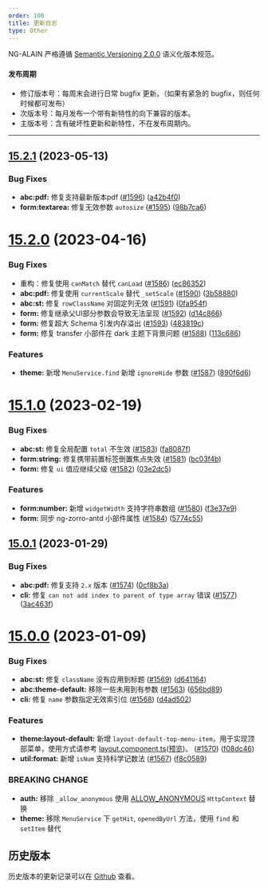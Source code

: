 ```yaml
---
order: 100
title: 更新日志
type: Other
---
```


NG-ALAIN 严格遵循 [Semantic Versioning 2.0.0](http://semver.org/lang/zh-CN/) 语义化版本规范。

#### 发布周期

* 修订版本号：每周末会进行日常 bugfix 更新。（如果有紧急的 bugfix，则任何时候都可发布）
* 次版本号：每月发布一个带有新特性的向下兼容的版本。
* 主版本号：含有破坏性更新和新特性，不在发布周期内。

---

## [15.2.1](https://github.com/ng-alain/delon/compare/15.2.0...15.2.1) (2023-05-13)

### Bug Fixes

* **abc:pdf:** 修复支持最新版本pdf ([#1596](https://github.com/ng-alain/delon/issues/1596)) ([a42b4f0](https://github.com/ng-alain/delon/commit/a42b4f0413036f7236b74103395d772ffe13768f))
* **form:textarea:** 修复无效参数 `autosize` ([#1595](https://github.com/ng-alain/delon/issues/1595)) ([98b7ca6](https://github.com/ng-alain/delon/commit/98b7ca6c44ba367c3be73396b28342518b6bbf2f))


# [15.2.0](https://github.com/ng-alain/delon/compare/15.1.0...15.2.0) (2023-04-16)

### Bug Fixes

* 重构：修复使用 `canMatch` 替代 `canLoad` ([#1586](https://github.com/ng-alain/delon/issues/1586)) ([ec86352](https://github.com/ng-alain/delon/commit/ec863527f1eba67cbbb6cfca40f516729344fc3b))
* **abc:pdf:** 修复使用 `currentScale` 替代 `_setScale` ([#1590](https://github.com/ng-alain/delon/issues/1590)) ([3b58880](https://github.com/ng-alain/delon/commit/3b5888022426d060310ea7a8d0fd2d2db99b28a3))
* **abc:st:** 修复 `rowClassName` 对固定列无效 ([#1591](https://github.com/ng-alain/delon/issues/1591)) ([0fa954f](https://github.com/ng-alain/delon/commit/0fa954fa65a67b34185c7c3113407b21e7693074))
* **form:** 修复继承父UI部分参数会导致无法呈现 ([#1592](https://github.com/ng-alain/delon/issues/1592)) ([d14c866](https://github.com/ng-alain/delon/commit/d14c8669c32427a5e5019f66c43bbff3d412b8b1))
* **form:** 修复超大 Schema 引发内存溢出 ([#1593](https://github.com/ng-alain/delon/issues/1593)) ([483819c](https://github.com/ng-alain/delon/commit/483819c5d4bc17c9b619ada4a5dd1a744a79fa5b))
* **form:** 修复 transfer 小部件在 dark 主题下背景问题 ([#1588](https://github.com/ng-alain/delon/issues/1588)) ([113c686](https://github.com/ng-alain/delon/commit/113c686c2a98d35896dec069354f4130b0373d22))

### Features

* **theme:** 新增 `MenuService.find` 新增 `ignoreHide` 参数 ([#1587](https://github.com/ng-alain/delon/issues/1587)) ([890f6d6](https://github.com/ng-alain/delon/commit/890f6d6b0a1bd41a1cafded9290b4ebfa7ed212d))


# [15.1.0](https://github.com/ng-alain/delon/compare/15.0.1...15.1.0) (2023-02-19)

### Bug Fixes

* **abc:st:** 修复全局配置 `total` 不生效 ([#1583](https://github.com/ng-alain/delon/issues/1583)) ([fa8087f](https://github.com/ng-alain/delon/commit/fa8087f4fb0050fa47b8c9d57460cdf55d6fa9d3))
* **form:string:** 修复携带前置标签倒置焦点失效 ([#1581](https://github.com/ng-alain/delon/issues/1581)) ([bc03f4b](https://github.com/ng-alain/delon/commit/bc03f4bdae7a861d82db2edae9e0873ae80e8020))
* **form:** 修复 `ui` 值应继续父级 ([#1582](https://github.com/ng-alain/delon/issues/1582)) ([03e2dc5](https://github.com/ng-alain/delon/commit/03e2dc5dd60e00c81fe0284fe163700b24ea39c3))

### Features

* **form:number:** 新增 `widgetWidth` 支持字符串数组 ([#1580](https://github.com/ng-alain/delon/issues/1580)) ([f3e37e9](https://github.com/ng-alain/delon/commit/f3e37e97a490eb7437f7582a3e3716288358b5e5))
* **form:** 同步 ng-zorro-antd 小部件属性 ([#1584](https://github.com/ng-alain/delon/issues/1584)) ([5774c55](https://github.com/ng-alain/delon/commit/5774c55f2226655eb0a6d9df57a029427fe6ec3f))


## [15.0.1](https://github.com/ng-alain/delon/compare/15.0.0...15.0.1) (2023-01-29)

### Bug Fixes

* **abc:pdf:** 修复支持 `2.x` 版本 ([#1574](https://github.com/ng-alain/delon/issues/1574)) ([0cf8b3a](https://github.com/ng-alain/delon/commit/0cf8b3a98c1c2029ff7d90af6cea6d2941199d4b))
* **cli:** 修复 `can not add index to parent of type array` 错误 ([#1577](https://github.com/ng-alain/delon/issues/1577)) ([3ac463f](https://github.com/ng-alain/delon/commit/3ac463f22d7020afd4930c1372c6b87d865fdddd))


# [15.0.0](https://github.com/ng-alain/delon/compare/14.3.0...15.0.0) (2023-01-09)

### Bug Fixes

* **abc:st:** 修复 `className` 没有应用到标题 ([#1569](https://github.com/ng-alain/delon/issues/1569)) ([d641164](https://github.com/ng-alain/delon/commit/d6411640f54bb41ebff254b2b221dc200a635a21))
* **abc:theme-default:** 移除一些未用到有参数 ([#1563](https://github.com/ng-alain/delon/issues/1563)) ([656bd89](https://github.com/ng-alain/delon/commit/656bd8993d9957697992842b2f25ad66e91e1a7f))
* **cli:** 修复 `name` 参数指定无效索引位 ([#1568](https://github.com/ng-alain/delon/issues/1568)) ([d4ad502](https://github.com/ng-alain/delon/commit/d4ad50259e398cbbf680b1bc2f7aca1d7eb14e1e))

### Features

* **theme:layout-default:** 新增 `layout-default-top-menu-item`，用于实现顶部菜单，使用方式请参考 [layout.component.ts](https://github.com/ng-alain/delon/blob/master/src/dev/layout.component.ts#L65-L72)([预览](https://ng-alain.com/dev/home))。 ([#1570](https://github.com/ng-alain/delon/issues/1570)) ([f08dc46](https://github.com/ng-alain/delon/commit/f08dc46af7ad9ca5cf3e4fa5b0daef2cfbc0b4a5))
* **util:format:** 新增 `isNum` 支持科学记数法 ([#1567](https://github.com/ng-alain/delon/issues/1567)) ([f8c0589](https://github.com/ng-alain/delon/commit/f8c05894e0a10fb6037275103b921698ca072494))

### BREAKING CHANGE

- **auth:** 移除 `_allow_anonymous` 使用 [ALLOW_ANONYMOUS](https://github.com/ng-alain/delon/blob/master/packages/auth/src/token.ts) `HttpContext` 替换
- **theme:** 移除 `MenuService` 下 `getHit`, `openedByUrl` 方法，使用 `find` 和 `setItem` 替代

## 历史版本

历史版本的更新记录可以在 [Github](https://github.com/ng-alain/ng-alain/releases) 查看。
